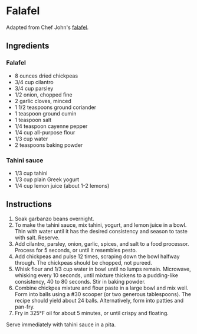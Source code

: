 # Falafel

Adapted from Chef John's [falafel](http://foodwishes.blogspot.com/2015/03/falafel-opposite-of-how-these-will-make.html).

## Ingredients

### Falafel

- 8 ounces dried chickpeas
- 3/4 cup cilantro
- 3/4 cup parsley
- 1/2 onion, chopped fine
- 2 garlic cloves, minced
- 1 1/2 teaspoons ground coriander
- 1 teaspoon ground cumin
- 1 teaspoon salt
- 1/4 teaspoon cayenne pepper
- 1/4 cup all-purpose flour
- 1/3 cup water
- 2 teaspoons baking powder

### Tahini sauce

- 1/3 cup tahini
- 1/3 cup plain Greek yogurt
- 1/4 cup lemon juice (about 1-2 lemons)

## Instructions

1. Soak garbanzo beans overnight.
2. To make the tahini sauce, mix tahini, yogurt, and lemon juice in a bowl. Thin with water until it has the desired consistency and season to taste with salt. Reserve.
3. Add cilantro, parsley, onion, garlic, spices, and salt to a food processor. Process for 5 seconds, or until it resembles pesto.
4. Add chickpeas and pulse 12 times, scraping down the bowl halfway through. The chickpeas should be chopped, not pureed.
5. Whisk flour and 1/3 cup water in bowl until no lumps remain. Microwave, whisking every 10 seconds, until mixture thickens to a pudding-like consistency, 40 to 80 seconds. Stir in baking powder.
6. Combine chickpea mixture and flour paste in a large bowl and mix well. Form into balls using a #30 scooper (or two generous tablespoons). The recipe should yield about 24 balls. Alternatively, form into patties and pan-fry.
7. Fry in 325°F oil for about 5 minutes, or until crispy and floating.

Serve immediately with tahini sauce in a pita.
